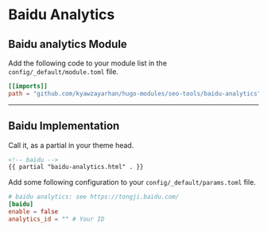 # Baidu Analytics

## Baidu analytics Module

Add the following code to your module list in the `config/_default/module.toml` file.

```toml
[[imports]]
path = "github.com/kyawzayarhan/hugo-modules/seo-tools/baidu-analytics"
```

<hr>

## Baidu Implementation

Call it, as a partial in your theme head.

```html
<!-- baidu -->
{{ partial "baidu-analytics.html" . }}
```

Add some following configuration to your `config/_default/params.toml` file.

```toml
# baidu analytics: see https://tongji.baidu.com/
[baidu]
enable = false
analytics_id = "" # Your ID
```
